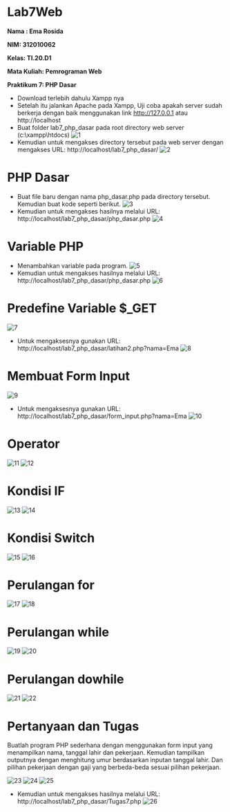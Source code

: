 # Lab7Web

**Nama : Ema Rosida**

**NIM: 312010062**

**Kelas: TI.20.D1**

**Mata Kuliah: Pemrograman Web**

**Praktikum 7: PHP Dasar**

- Download terlebih dahulu Xampp nya
- Setelah itu jalankan Apache pada Xampp, Uji coba apakah server sudah berkerja dengan baik menggunakan link http://127.0.0.1 atau http://localhost
- Buat folder lab7_php_dasar pada root directory web server (c:\xampp\htdocs)
![1](https://user-images.githubusercontent.com/101863671/168501435-ccba23c5-b9fa-4f6c-a1f0-0291feb023be.png)
- Kemudian untuk mengakses directory tersebut pada web server dengan mengakses URL: http://localhost/lab7_php_dasar/
![2](https://user-images.githubusercontent.com/101863671/168503307-5a97188c-2fbd-424b-8df4-ccffc60b7c0e.png)

# PHP Dasar
- Buat file baru dengan nama php_dasar.php pada directory tersebut. Kemudian buat kode seperti berikut.
![3](https://user-images.githubusercontent.com/101863671/168504871-8adcb438-88e2-4f8e-ae0d-6bd381640e9f.png)
- Kemudian untuk mengakses hasilnya melalui URL: http://localhost/lab7_php_dasar/php_dasar.php
![4](https://user-images.githubusercontent.com/101863671/168514893-327be459-7c84-4622-ba8d-7a92d9f4e708.png)

# Variable PHP
- Menambahkan variable pada program.
![5](https://user-images.githubusercontent.com/101863671/168506735-2c06db04-729a-477b-a4de-09239144600a.png)
- Kemudian untuk mengakses hasilnya melalui URL: http://localhost/lab7_php_dasar/php_dasar.php
![6](https://user-images.githubusercontent.com/101863671/168515061-4c102201-c7e9-4a38-8103-a6062037c11b.png)

# Predefine Variable $_GET
![7](https://user-images.githubusercontent.com/101863671/168507931-7a5142a7-bd08-4000-9d66-ef2a4b8b5286.png)
- Untuk mengaksesnya gunakan URL: http://localhost/lab7_php_dasar/latihan2.php?nama=Ema
![8](https://user-images.githubusercontent.com/101863671/168515334-ee392960-78a2-447f-905d-e6ac62e49b2a.png)

# Membuat Form Input
![9](https://user-images.githubusercontent.com/101863671/168510188-2847f683-aa7d-4c2d-8552-e7d11afc1f27.png)
- Untuk mengaksesnya gunakan URL: http://localhost/lab7_php_dasar/form_input.php?nama=Ema
![10](https://user-images.githubusercontent.com/101863671/168510528-47e619d3-4ff3-420c-a87a-f1e6a2974d0a.png)

# Operator
![11](https://user-images.githubusercontent.com/101863671/168514020-c22e3fef-3505-40c2-b84d-0052109729b8.png)
![12](https://user-images.githubusercontent.com/101863671/168510786-88c01501-7519-41cb-a4d2-e3b80df0cf5c.png)

# Kondisi IF
![13](https://user-images.githubusercontent.com/101863671/168510918-0f7576da-fd4f-4947-ac39-3ccc811a3843.png)
![14](https://user-images.githubusercontent.com/101863671/168511526-072ac8cc-83c8-4e30-9605-f28d6f61b6c1.png)

# Kondisi Switch
![15](https://user-images.githubusercontent.com/101863671/168511630-c4124d6a-b354-4f2d-b05e-a557d2df8cc1.png)
![16](https://user-images.githubusercontent.com/101863671/168511685-39819e84-c27f-4696-848c-84f86983ab6d.png)

# Perulangan for
![17](https://user-images.githubusercontent.com/101863671/168511876-78b9f1ad-1647-4935-ae4b-5c20b0f4c892.png)
![18](https://user-images.githubusercontent.com/101863671/168511911-0aa6c678-d8b7-4acb-9d62-20acbded342f.png)

# Perulangan while
![19](https://user-images.githubusercontent.com/101863671/168512003-1d3447bf-fca6-4104-ac19-82631273b6ff.png)
![20](https://user-images.githubusercontent.com/101863671/168512120-f4492869-0e57-4fc6-a3af-bac80cc55dce.png)

# Perulangan dowhile
![21](https://user-images.githubusercontent.com/101863671/168512351-88466374-b1cb-46d8-b078-75194ca7226d.png)
![22](https://user-images.githubusercontent.com/101863671/168512403-fde596fb-0c0c-460b-bf39-7b151092679f.png)

# Pertanyaan dan Tugas
Buatlah program PHP sederhana dengan menggunakan form input yang menampilkan nama, tanggal lahir dan pekerjaan. Kemudian tampilkan outputnya dengan menghitung
umur berdasarkan inputan tanggal lahir. Dan pilihan pekerjaan dengan gaji yang berbeda-beda sesuai pilihan pekerjaan.

![23](https://user-images.githubusercontent.com/101863671/168513122-1ecf184a-f5d3-4fae-955a-39592dae9dfc.png)
![24](https://user-images.githubusercontent.com/101863671/168513155-59bcf563-bc66-491b-8ec8-a03c028441e3.png)
![25](https://user-images.githubusercontent.com/101863671/168513162-571e0f90-3731-47dc-b914-8bc585227336.png)

- Kemudian untuk mengakses hasilnya melalui URL: http://localhost/lab7_php_dasar/Tugas7.php
![26](https://user-images.githubusercontent.com/101863671/168513405-bed5c547-5064-4559-8df7-e18cbdadce11.png)











